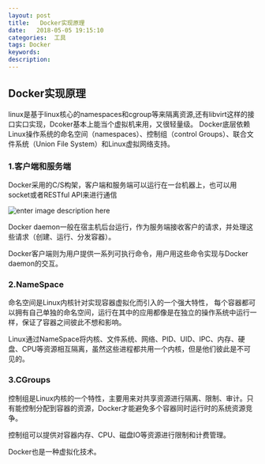 ```yaml
---
layout: post
title:   Docker实现原理
date:   2018-05-05 19:15:10
categories:  工具
tags: Docker
keywords: 
description: 
---
```


## Docker实现原理
linux是基于linux核心的namespaces和cgroup等来隔离资源,还有libvirt这样的接口实口实现，Dcoker基本上能当个虚拟机来用，又很轻量级。
Docker底层依赖Linux操作系统的命名空间（namespaces）、控制组（control Groups）、联合文件系统（Union File System）和Linux虚拟网络支持。

### 1.客户端和服务端
Docker采用的C/S构架，客户端和服务端可以运行在一台机器上，也可以用socket或者RESTful API来进行通信
 
 ![enter image description here](http://p7lixluhf.bkt.clouddn.com/docker.jpg)

Docker daemon一般在宿主机后台运行，作为服务端接收客户的请求，并处理这些请求（创建、运行、分发容器）。

Docker客户端则为用户提供一系列可执行命令，用户用这些命令实现与Docker daemon的交互。

### 2.NameSpace
命名空间是Linux内核针对实现容器虚拟化而引入的一个强大特性，
每个容器都可以拥有自己单独的命名空间，运行在其中的应用都像是在独立的操作系统中运行一样，保证了容器之间彼此不想和影响。

Linux通过NameSpace将内核、文件系统、网络、PID、UID、IPC、内存、硬盘、CPU等资源相互隔离，虽然这些进程都共用一个内核，但是他们彼此是不可见的。

### 3.CGroups
控制组是Linux内核的一个特性，主要用来对共享资源进行隔离、限制、审计。只有能控制分配到容器的资源，Docker才能避免多个容器同时运行时的系统资源竞争。

控制组可以提供对容器内存、CPU、磁盘IO等资源进行限制和计费管理。

Docker也是一种虚拟化技术。

